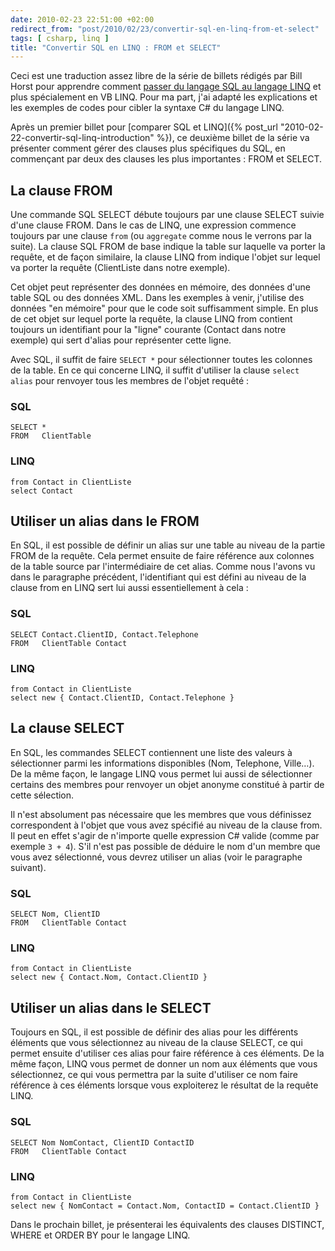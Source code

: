```yaml
---
date: 2010-02-23 22:51:00 +02:00
redirect_from: "post/2010/02/23/convertir-sql-en-linq-from-et-select"
tags: [ csharp, linq ]
title: "Convertir SQL en LINQ : FROM et SELECT"
---
```


<div class="encart">

Ceci est une traduction assez libre de la série de billets rédigés par Bill Horst pour apprendre comment [passer du langage SQL au langage LINQ](https://devblogs.microsoft.com/vbteam/category/series/converting-sql-to-linq/) et plus spécialement en VB LINQ. Pour ma part, j'ai adapté les explications et les exemples de codes pour cibler la syntaxe C# du langage LINQ.

</div>

Après un premier billet pour [comparer SQL et LINQ]({% post_url "2010-02-22-convertir-sql-linq-introduction" %}), ce deuxième billet de la série va
présenter comment gérer des clauses plus spécifiques du SQL, en commençant par
deux des clauses les plus importantes : FROM et SELECT.

## La clause FROM

Une commande SQL SELECT débute toujours par une clause SELECT suivie d'une
clause FROM. Dans le cas de LINQ, une expression commence toujours par une
clause `from` (ou `aggregate` comme nous le verrons par
la suite). La clause SQL FROM de base indique la table sur laquelle va porter
la requête, et de façon similaire, la clause LINQ from indique l'objet sur
lequel va porter la requête (ClientListe dans notre exemple).

Cet objet peut représenter des données en mémoire, des données d'une table
SQL ou des données XML. Dans les exemples à venir, j'utilise des données
"en mémoire" pour que le code soit suffisamment simple. En plus de
cet objet sur lequel porte la requête, la clause LINQ from contient toujours un
identifiant pour la "ligne" courante (Contact dans notre exemple)
qui sert d'alias pour représenter cette ligne.

Avec SQL, il suffit de faire `SELECT *` pour sélectionner toutes
les colonnes de la table. En ce qui concerne LINQ, il suffit d'utiliser la
clause `select alias` pour renvoyer tous les membres de l'objet
requêté :

### SQL

```
SELECT *
FROM   ClientTable
```

### LINQ

```
from Contact in ClientListe
select Contact
```

## Utiliser un alias dans le FROM

En SQL, il est possible de définir un alias sur une table au niveau de la
partie FROM de la requête. Cela permet ensuite de faire référence aux colonnes
de la table source par l'intermédiaire de cet alias. Comme nous l'avons vu dans
le paragraphe précédent, l'identifiant qui est défini au niveau de la clause
from en LINQ sert lui aussi essentiellement à cela :

### SQL

```
SELECT Contact.ClientID, Contact.Telephone
FROM   ClientTable Contact
```

### LINQ

```
from Contact in ClientListe
select new { Contact.ClientID, Contact.Telephone }
```

## La clause SELECT

En SQL, les commandes SELECT contiennent une liste des valeurs à
sélectionner parmi les informations disponibles (Nom, Telephone, Ville…). De la
même façon, le langage LINQ vous permet lui aussi de sélectionner certains des
membres pour renvoyer un objet anonyme constitué à partir de cette
sélection.

Il n'est absolument pas nécessaire que les membres que vous définissez
correspondent à l'objet que vous avez spécifié au niveau de la clause from. Il
peut en effet s'agir de n'importe quelle expression C# valide (comme par
exemple `3 + 4`). S'il n'est pas possible de déduire le nom d'un membre
que vous avez sélectionné, vous devrez utiliser un alias (voir le paragraphe
suivant).

### SQL

```
SELECT Nom, ClientID
FROM   ClientTable Contact
```

### LINQ

```
from Contact in ClientListe
select new { Contact.Nom, Contact.ClientID }
```

## Utiliser un alias dans le SELECT

Toujours en SQL, il est possible de définir des alias pour les différents
éléments que vous sélectionnez au niveau de la clause SELECT, ce qui permet
ensuite d'utiliser ces alias pour faire référence à ces éléments. De la même
façon, LINQ vous permet de donner un nom aux éléments que vous sélectionnez, ce
qui vous permettra par la suite d'utiliser ce nom faire référence à ces
éléments lorsque vous exploiterez le résultat de la requête LINQ.

### SQL

```
SELECT Nom NomContact, ClientID ContactID
FROM   ClientTable Contact
```

### LINQ

```
from Contact in ClientListe
select new { NomContact = Contact.Nom, ContactID = Contact.ClientID }
```

Dans le prochain billet, je présenterai les équivalents des clauses
DISTINCT, WHERE et ORDER BY pour le langage LINQ.
